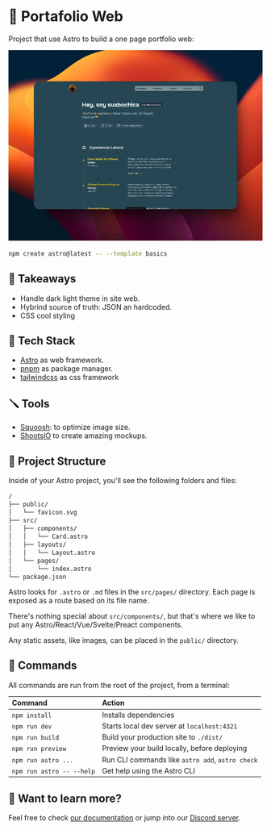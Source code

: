 💼 Portafolio Web
=================

Project that use Astro to build a one page portfolio web:

![Portfolio](./public/porfolio.webp "Portfolio")

```sh
npm create astro@latest -- --template basics
```

🥡 Takeaways
------------

- Handle dark light theme in site web.
- Hybrind source of truth: JSON an hardcoded.
- CSS cool styling

🧰 Tech Stack
-------------

- [Astro](https://astro.build/) as web framework.
- [pnpm](https://pnpm.io/) as package manager.
- [tailwindcss](https://tailwindcss.com/) as css framework

🪛 Tools
--------

- [Squoosh](https://squoosh.app): to optimize image size.
- [ShootsIO](https://www.shots.so) to create amazing mockups.

🚀 Project Structure
--------------------

Inside of your Astro project, you'll see the following folders and files:

```text
/
├── public/
│   └── favicon.svg
├── src/
│   ├── components/
│   │   └── Card.astro
│   ├── layouts/
│   │   └── Layout.astro
│   └── pages/
│       └── index.astro
└── package.json
```

Astro looks for `.astro` or `.md` files in the `src/pages/` directory. Each page is exposed as a route based on its file name.

There's nothing special about `src/components/`, but that's where we like to put any Astro/React/Vue/Svelte/Preact components.

Any static assets, like images, can be placed in the `public/` directory.

🧞 Commands
-----------

All commands are run from the root of the project, from a terminal:

| Command                   | Action                                           |
| :------------------------ | :----------------------------------------------- |
| `npm install`             | Installs dependencies                            |
| `npm run dev`             | Starts local dev server at `localhost:4321`      |
| `npm run build`           | Build your production site to `./dist/`          |
| `npm run preview`         | Preview your build locally, before deploying     |
| `npm run astro ...`       | Run CLI commands like `astro add`, `astro check` |
| `npm run astro -- --help` | Get help using the Astro CLI                     |

👀 Want to learn more?
----------------------

Feel free to check [our documentation](https://docs.astro.build) or jump into our [Discord server](https://astro.build/chat).
